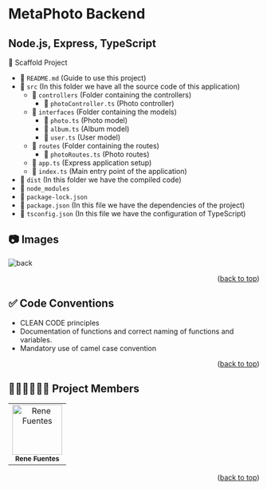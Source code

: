 # MetaPhoto Backend

## Node.js, Express, TypeScript

🌲 Scaffold Project

- 📄 `README.md` (Guide to use this project)
- 📁 `src` (In this folder we have all the source code of this application)
  - 📁 `controllers` (Folder containing the controllers)
    - 📄 `photoController.ts` (Photo controller)
  - 📁 `interfaces` (Folder containing the models)
    - 📄 `photo.ts` (Photo model)
    - 📄 `album.ts` (Album model)
    - 📄 `user.ts` (User model)
  - 📁 `routes` (Folder containing the routes)
    - 📄 `photoRoutes.ts` (Photo routes)
  - 📄 `app.ts` (Express application setup)
  - 📄 `index.ts` (Main entry point of the application)
- 📁 `dist` (In this folder we have the compiled code)
- 📁 `node_modules`
- 📄 `package-lock.json`
- 📄 `package.json` (In this file we have the dependencies of the project)
- 📄 `tsconfig.json` (In this file we have the configuration of TypeScript)

<!-- Images -->

## 📷 Images

![back](https://github.com/user-attachments/assets/cd3392ca-1816-4ebb-850e-19f63632f571)

<p align="right">(<a href="#readme-top">back to top</a>)</p>

## ✅ Code Conventions

- CLEAN CODE principles
- Documentation of functions and correct naming of functions and variables.
- Mandatory use of camel case convention

<p align="right">(<a href="#readme-top">back to top</a>)</p>

<!-- PROJECT MEMBERS -->

## 🧑🏻‍💻🧑🏻‍💻 Project Members

<table>
  <tr>
     <td align="center"><a href="https://github.com/ReneKubax"><img src="https://lh7-us.googleusercontent.com/cdumdpS82APfMtRociVe7nIRT83FOb7p31PE3ltCx7turBdf8FDY-bFPDd3gFEC0cD0G3vo96kARseIBAVzx_qXT-g6luouj5OrR-moSkB6ZMeaU3pn81g0VpJ72H8m8wwk7PLODE81LHOQRE9FGcYX1Sw=s2048" width="100px;" height="auto" alt="Rene Fuentes"/><br /><sub><b>Rene Fuentes</b></sub></a></td>
  </tr>
</table>

<p align="right">(<a href="#readme-top">back to top</a>)</p>
